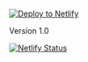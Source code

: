 [![Deploy to Netlify](https://www.netlify.com/img/deploy/button.svg)](https://app.netlify.com/start/deploy?repository=https://github.com/bbozzay/pancakesbuilder-starter)

Version 1.0

[![Netlify Status](https://api.netlify.com/api/v1/badges/f6b40b06-56a1-496d-99ed-480d533fff2c/deploy-status)](https://app.netlify.com/sites/pancakesstarter-public/deploys)